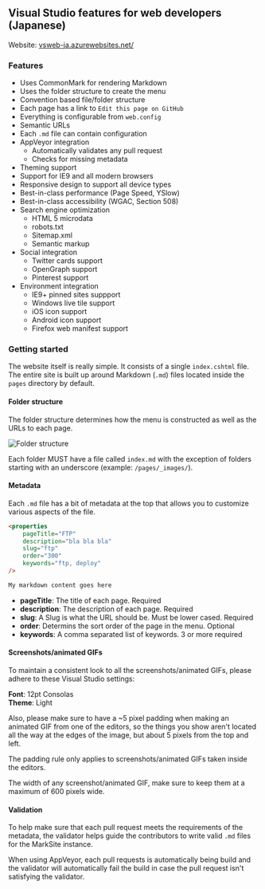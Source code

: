 ## Visual Studio features for web developers (Japanese)

Website: [vsweb-ja.azurewebsites.net/](http://vsweb-ja.azurewebsites.net/)
<!--
[![Build status](https://ci.appveyor.com/api/projects/status/3s1bavm412p4bwp6?svg=true)](https://ci.appveyor.com/project/madskristensen/vsweb-docs)

[![Deploy to Azure](http://azuredeploy.net/deploybutton.png)](https://azuredeploy.net/)

Website: [vsweb.azurewebsites.net/](http://vsweb.azurewebsites.net/)
-->

### Features

- Uses CommonMark for rendering Markdown
- Uses the folder structure to create the menu
- Convention based file/folder structure
- Each page has a link to `Edit this page on GitHub`
- Everything is configurable from `web.config`
- Semantic URLs
- Each `.md` file can contain configuration
- AppVeyor integration
	- Automatically validates any pull request
	- Checks for missing metadata
- Theming support
- Support for IE9 and all modern browsers
- Responsive design to support all device types
- Best-in-class performance (Page Speed, YSlow)
- Best-in-class accessibility (WGAC, Section 508)
- Search engine optimization
  - HTML 5 microdata
  - robots.txt
  - Sitemap.xml
  - Semantic markup
- Social integration
  - Twitter cards support
  - OpenGraph support
  - Pinterest support
- Environment integration
  - IE9+ pinned sites suppport
  - Windows live tile support
  - iOS icon support
  - Android icon support
  - Firefox web manifest support

### Getting started

The website itself is really simple. It consists of a single
`index.cshtml` file. The entire site is built up around Markdown (`.md`) files
located inside the `pages` directory by default.

#### Folder structure

The folder structure determines how the menu is constructed as well as the
URLs to each page.

![Folder structure](https://raw.githubusercontent.com/madskristensen/MarkSite/master/art/folder-structure.png)

Each folder MUST have a file called `index.md` with the exception of folders starting
with an underscore (example: `/pages/_images/`).

#### Metadata

Each `.md` file has a bit of metadata at the top that allows you to customize
various aspects of the file.

```HTML
<properties
	pageTitle="FTP"
	description="bla bla bla"
	slug="ftp"
    order="300"
	keywords="ftp, deploy"
/>

My markdown content goes here
```

- __pageTitle__: The title of each page. Required
- __description__: The description of each page. Required
- __slug__: A Slug is what the URL should be. Must be lower cased. Required
- __order__: Determins the sort order of the page in the menu. Optional
- __keywords__: A comma separated list of keywords. 3 or more required

#### Screenshots/animated GIFs

To maintain a consistent look to all the screenshots/animated GIFs,
please adhere to these Visual Studio settings:

__Font__: 12pt Consolas  
__Theme__: Light

Also, please make sure to have a ~5 pixel padding when making an 
animated GIF from one of the editors, so the things you
show aren't located all the way at the edges of the
image, but about 5 pixels from the top and left.

The padding rule only applies to screenshots/animated GIFs taken
inside the editors.

The width of any screenshot/animated GIF, make sure to keep them at
a maximum of 600 pixels wide.

#### Validation

To help make sure that each pull request meets the requirements of the metadata,
the validator helps guide the contributors to write valid `.md` files for 
the MarkSite instance.

When using AppVeyor, each pull requests is automatically being build and the 
validator will automatically fail the build in case the pull request isn't
satisfying the validator.
